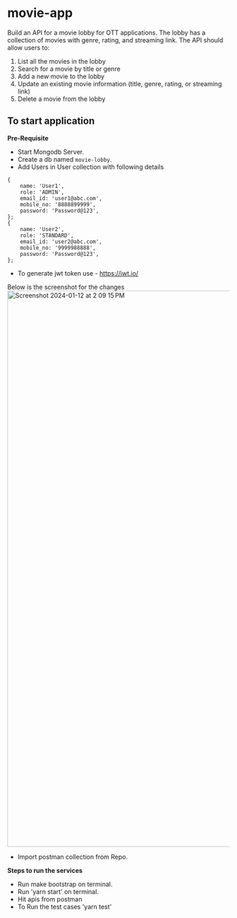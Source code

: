 # movie-app
Build an API for a movie lobby for OTT applications. The lobby has a collection of movies with
genre, rating, and streaming link. The API should allow users to:
1. List all the movies in the lobby
2. Search for a movie by title or genre
3. Add a new movie to the lobby
4. Update an existing movie information (title, genre, rating, or streaming link)
5. Delete a movie from the lobby

## To start application

**Pre-Requisite**
- Start Mongodb Server.
- Create a db named ```movie-lobby```.
- Add Users in User collection with following details
```
{
    name: 'User1',
    role: 'ADMIN',
    email_id: 'user1@abc.com',
    mobile_no: '8888899999',
    password: 'Password@123',
};
{
    name: 'User2',
    role: 'STANDARD',
    email_id: 'user2@abc.com',
    mobile_no: '9999988888',
    password: 'Password@123',
};
```
- To generate jwt token use - https://jwt.io/
  
Below is the screenshot for the changes
<img width="1259" alt="Screenshot 2024-01-12 at 2 09 15 PM" src="https://github.com/pranjal2018201094/movie-app/assets/42588172/0e876337-6274-40bd-a234-fa286f8369c8">

- Import postman collection from Repo.

**Steps to run the services**
- Run make bootstrap on terminal.
- Run 'yarn start' on terminal.
- Hit apis from postman
- To Run the test cases 'yarn test'

